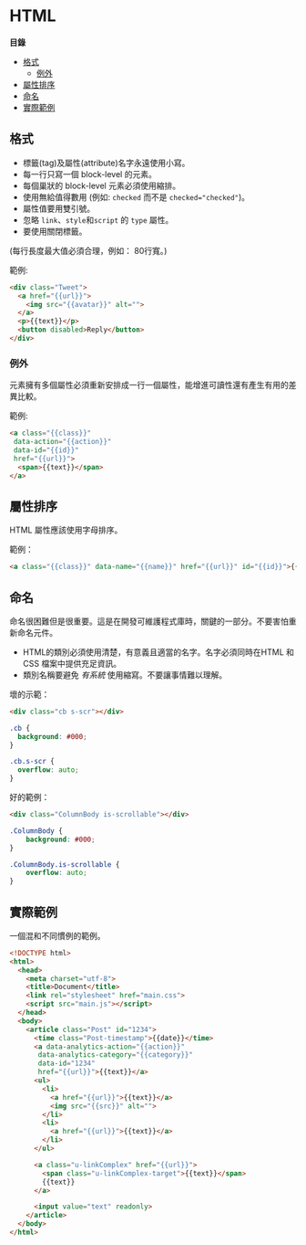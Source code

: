 # HTML

**目錄**

* [格式](#html-format)
  * [例外](#html-format-exception)
* [屬性排序](#html-attrs)
* [命名](#html-naming)
* [實際範例](#html-example)

<a name="html-format"></a>
## 格式

* 標籤(tag)及屬性(attribute)名字永遠使用小寫。
* 每一行只寫一個 block-level 的元素。
* 每個巢狀的 block-level 元素必須使用縮排。
* 使用無給值得數用 (例如: `checked` 而不是 `checked="checked"`)。
* 屬性值要用雙引號。
* 忽略 `link`、`style`和`script` 的 `type` 屬性。
* 要使用關閉標籤。

(每行長度最大值必須合理，例如： 80行寬。)

範例:

```html
<div class="Tweet">
  <a href="{{url}}">
    <img src="{{avatar}}" alt="">
  </a>
  <p>{{text}}</p>
  <button disabled>Reply</button>
</div>
```
<a name="html-format-exception"></a>
### 例外

元素擁有多個屬性必須重新安排成一行一個屬性，能增進可讀性還有產生有用的差異比較。

範例:

```html
<a class="{{class}}"
 data-action="{{action}}"
 data-id="{{id}}"
 href="{{url}}">
  <span>{{text}}</span>
</a>
```


<a name="html-attrs"></a>
## 屬性排序

HTML 屬性應該使用字母排序。

範例：

```html
<a class="{{class}}" data-name="{{name}}" href="{{url}}" id="{{id}}">{{text}}</a>
```


<a name="html-naming"></a>
## 命名

命名很困難但是很重要。這是在開發可維護程式庫時，關鍵的一部分。不要害怕重新命名元件。

* HTML的類別必須使用清楚，有意義且適當的名字。名字必須同時在HTML 和 CSS 檔案中提供充足資訊。
* 類別名稱要避免 _有系統_ 使用縮寫。不要讓事情難以理解。

壞的示範：

```html
<div class="cb s-scr"></div>
```

```css
.cb {
  background: #000;
}

.cb.s-scr {
  overflow: auto;
}
```

好的範例：

```html
<div class="ColumnBody is-scrollable"></div>
```

```css
.ColumnBody {
    background: #000;
}

.ColumnBody.is-scrollable {
    overflow: auto;
}
```

<a name="html-example"></a>
## 實際範例

一個混和不同慣例的範例。

```html
<!DOCTYPE html>
<html>
  <head>
    <meta charset="utf-8">
    <title>Document</title>
    <link rel="stylesheet" href="main.css">
    <script src="main.js"></script>
  </head>
  <body>
    <article class="Post" id="1234">
      <time class="Post-timestamp">{{date}}</time>
      <a data-analytics-action="{{action}}"
       data-analytics-category="{{category}}"
       data-id="1234"
       href="{{url}}">{{text}}</a>
      <ul>
        <li>
          <a href="{{url}}">{{text}}</a>
          <img src="{{src}}" alt="">
        </li>
        <li>
          <a href="{{url}}">{{text}}</a>
        </li>
      </ul>

      <a class="u-linkComplex" href="{{url}}">
        <span class="u-linkComplex-target">{{text}}</span>
        {{text}}
      </a>

      <input value="text" readonly>
    </article>
  </body>
</html>
```
